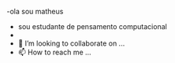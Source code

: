 -ola sou matheus
- sou estudante de pensamento computacional
- 
- 💞️ I’m looking to collaborate on ...
- 📫 How to reach me ...

<!---
Matheus23007/Matheus23007 is a ✨ special ✨ repository because its `README.md` (this file) appears on your GitHub profile.
You can click the Preview link to take a look at your changes.
--->
